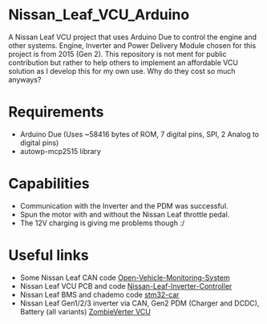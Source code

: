 # Nissan_Leaf_VCU_Arduino
A Nissan Leaf VCU project that uses Arduino Due to control the engine and other systems. Engine, Inverter and Power Delivery Module chosen for this project is from 2015 (Gen 2). This repository is not ment for public contribution but rather to help others to implement an affordable VCU solution as I develop this for my own use. Why do they cost so much anyways?
 
# Requirements
* Arduino Due (Uses ~58416 bytes of ROM, 7 digital pins, SPI, 2 Analog to digital pins)
* autowp-mcp2515 library

# Capabilities
* Communication with the Inverter and the PDM was successful.
* Spun the motor with and without the Nissan Leaf throttle pedal.
* The 12V charging is giving me problems though :/

# Useful links
* Some Nissan Leaf CAN code [Open-Vehicle-Monitoring-System](https://github.com/openvehicles/Open-Vehicle-Monitoring-System-3/blob/master/vehicle/OVMS.V3/components/vehicle_nissanleaf/src/vehicle_nissanleaf.cpp)
* Nissan Leaf VCU PCB and code [Nissan-Leaf-Inverter-Controller](https://github.com/damienmaguire/Nissan-Leaf-Inverter-Controller/tree/master)
* Nissan Leaf BMS and chademo code [stm32-car](https://github.com/jsphuebner/stm32-car/tree/master/src)
* Nissan Leaf Gen1/2/3 inverter via CAN, Gen2 PDM (Charger and DCDC), Battery (all variants) [ZombieVerter VCU](https://github.com/damienmaguire/Stm32-vcu)
